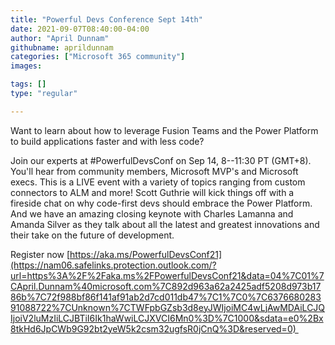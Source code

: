 ```yaml
---
title: "Powerful Devs Conference Sept 14th"
date: 2021-09-07T08:40:00-04:00
author: "April Dunnam"
githubname: aprildunnam
categories: ["Microsoft 365 community"]
images:

tags: []
type: "regular"

---
```


Want to learn about how to leverage Fusion Teams and the Power Platform
to build applications faster and with less code?  


Join our experts at #PowerfulDevsConf on Sep 14, 8--11:30 PT (GMT+8).
You'll hear from community members, Microsoft MVP's and Microsoft
execs. This is a LIVE event with a variety of topics ranging from custom
connectors to ALM and more!
Scott Guthrie will kick things off with a fireside chat on why
code-first devs should embrace the Power Platform. And we have an
amazing closing keynote with Charles Lamanna and Amanda Silver as they
talk about all the latest and greatest innovations and their take on the
future of development.  


Register
now [https://aka.ms/PowerfulDevsConf21](https://nam06.safelinks.protection.outlook.com/?url=https%3A%2F%2Faka.ms%2FPowerfulDevsConf21&data=04%7C01%7CApril.Dunnam%40microsoft.com%7C892d963a62a2425adf5208d973b1786b%7C72f988bf86f141af91ab2d7cd011db47%7C1%7C0%7C637668028391088722%7CUnknown%7CTWFpbGZsb3d8eyJWIjoiMC4wLjAwMDAiLCJQIjoiV2luMzIiLCJBTiI6Ik1haWwiLCJXVCI6Mn0%3D%7C1000&sdata=e0%2Bx8tkHd6JpCWb9G92bt2yeW5k2csm32ugfsR0jCnQ%3D&reserved=0) 
